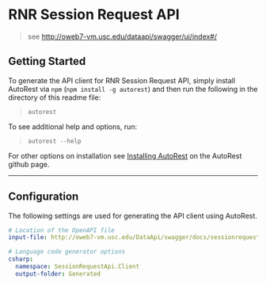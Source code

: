 ﻿# RNR Session Request API 
> see http://oweb7-vm.usc.edu/dataapi/swagger/ui/index#/ 

## Getting Started 
To generate the API client for RNR Session Request API, simply install AutoRest via `npm` (`npm install -g autorest`) and then run the following in the directory of this readme file:
> `autorest`

To see additional help and options, run:
> `autorest --help`

For other options on installation see [Installing AutoRest](https://aka.ms/autorest/install) on the AutoRest github page.

---

## Configuration 
The following settings are used for generating the API client using AutoRest.

``` yaml
# Location of the OpenAPI file
input-file: http://oweb7-vm.usc.edu/DataApi/swagger/docs/sessionrequest

# Language code generator options
csharp:
  namespace: SessionRequestApi.Client
  output-folder: Generated
```